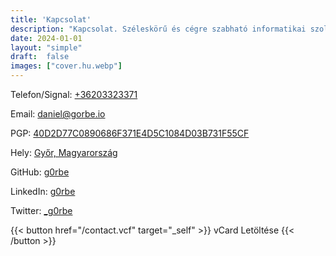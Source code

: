 ```yaml
---
title: 'Kapcsolat'
description: "Kapcsolat. Széleskörű és cégre szabható informatikai szolgáltatások, jól működő és költséghatékony informatikai háttér biztosítása."
date: 2024-01-01
layout: "simple"
draft:  false
images: ["cover.hu.webp"]
---
```


Telefon/Signal: [+36203323371](tel:+36203323371)

Email: [daniel@gorbe.io](mailto:daniel@gorbe.io)

PGP: [40D2D77C0890686F371E4D5C1084D03B731F55CF](https://www.gorbe.io/keys/40D2D77C0890686F371E4D5C1084D03B731F55CF.txt)

Hely: [Győr, Magyarország](https://www.openstreetmap.org/#map=12/47.6825/17.5998)

GitHub: [g0rbe](https://github.com/g0rbe)

LinkedIn: [g0rbe](https://linkedin.com/in/g0rbe)

Twitter: [_g0rbe](https://twitter.com/_g0rbe)

{{< button href="/contact.vcf" target="_self" >}}
vCard Letöltése
{{< /button >}}